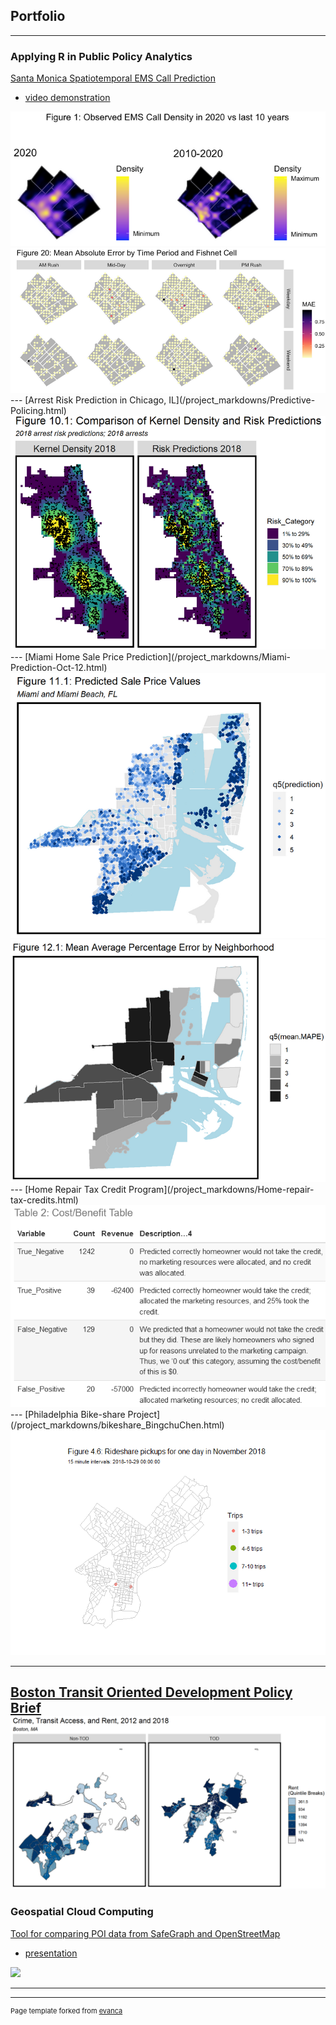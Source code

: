 ## Portfolio

---

### Applying R in Public Policy Analytics

[Santa Monica Spatiotemporal EMS Call Prediction](/project_markdowns/Siren-EMS-Demand-Prediction.html)
- [video demonstration](https://youtu.be/RZF3mLuHx_w)    
<img src="images/ems1.jpg?raw=true"/>  
<img src="images/ems2.jpg?raw=true"/>  
---
[Arrest Risk Prediction in Chicago, IL](/project_markdowns/Predictive-Policing.html)   
<img src="images/pre1.jpg?raw=true"/>  
---
[Miami Home Sale Price Prediction](/project_markdowns/Miami-Prediction-Oct-12.html)   
<img src="images/miami1.jpg?raw=true"/>   
<img src="images/miami2.jpg?raw=true"/>   
---
[Home Repair Tax Credit Program](/project_markdowns/Home-repair-tax-credits.html)   
<img src="images/repair.jpg?raw=true"/>   
---
[Philadelphia Bike-share Project](/project_markdowns/bikeshare_BingchuChen.html)   
<img src="project_markdowns/bikeshare_BingchuChen_files/figure-html/animate-1.gif?raw=true"/>  

---    
[Boston Transit Oriented Development Policy Brief](/project_markdowns/boston_tod_policy.html)      
<img src="images/tod.jpg?raw=true"/>   
---

### Geospatial Cloud Computing

[Tool for comparing POI data from SafeGraph and OpenStreetMap](https://github.com/BCCghspace/BingchuChen-EugeneChong-project)   
- [presentation](/presentation/MUSA_509_Final_Project.pdf)    
<img src="images/website.gif?raw=true"/>   

---



---
<p style="font-size:11px">Page template forked from <a href="https://github.com/evanca/quick-portfolio">evanca</a></p>
<!-- Remove above link if you don't want to attibute -->
